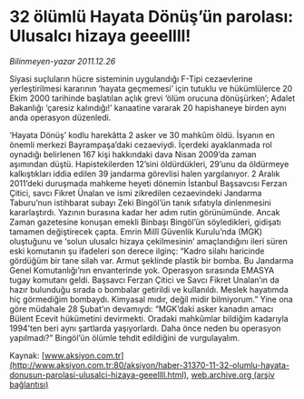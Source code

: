 # 32 ölümlü Hayata Dönüş’ün parolası: Ulusalcı hizaya geeellll!

*Bilinmeyen-yazar 2011.12.26*

<font class="agenda2NewsSpot">
 Siyasi suçluların hücre sisteminin uygulandığı F-Tipi cezaevlerine yerleştirilmesi kararının ‘hayata geçmemesi’ için tutuklu ve hükümlülerce 20 Ekim 2000 tarihinde başlatılan açlık grevi ‘ölüm orucuna dönüşürken’; Adalet Bakanlığı ‘çaresiz kalındığı!’ kanaatine vararak 20 hapishaneye birden aynı anda operasyon düzenledi.
</font>
<font class="newsDetail">
 <p>
  ‘Hayata Dönüş’ kodlu harekâtta 2 asker ve 30 mahkûm öldü. İsyanın en önemli merkezi Bayrampaşa’daki cezaeviydi. İçerdeki ayaklanmada rol oynadığı belirlenen 167 kişi hakkındaki dava Nisan 2009’da zaman aşımından düştü. Hapistekilerden 12’sini öldürdükleri, 29’unu da öldürmeye kalkıştıkları iddia edilen 39 jandarma görevlisi halen yargılanıyor. 2 Aralık 2011’deki duruşmada mahkeme heyeti dönemin İstanbul Başsavcısı Ferzan Çitici, savcı Fikret Ünalan ve ismi zikredilen cezaevindeki Jandarma Taburu’nun istihbarat subayı Zeki Bingöl’ün tanık sıfatıyla dinlenmesini kararlaştırdı. Yazının burasına kadar her adım rutin görünümünde. Ancak Zaman gazetesine konuşan emekli Binbaşı Bingöl’ün söyledikleri, gidişatı tamamen değiştirecek çapta. Emrin Millî Güvenlik Kurulu’nda (MGK) oluştuğunu ve ‘solun ulusalcı hizaya çekilmesinin’ amaçlandığını ileri süren eski komutanın şu ifadeleri son derece ilginç: “Kadro silahı haricinde gördüğüm bir tane silah var. Armut şeklinde plastik bir bomba. Bu Jandarma Genel Komutanlığı’nın envanterinde yok. Operasyon sırasında EMASYA tugay komutanı geldi. Başsavcı Ferzan Çitici ve Savcı Fikret Unalan’ın da hazır bulunduğu sırada o bombalar getirildi ve kullanıldı. Meslek hayatımda hiç görmediğim bombaydı. Kimyasal mıdır, değil midir bilmiyorum.” Yine ona göre müdahale 28 Şubat’ın devamıydı: “MGK’daki asker kanadın amacı Bülent Ecevit hükümetini devirmekti. Oradaki mahkûmlar bildiğim kadarıyla 1994’ten beri aynı şartlarda yaşıyorlardı. Daha önce neden bu operasyon yapılmadı?” Bingöl’ün ölümle tehdit edildiğini de vurgulayalım.
 </p>
</font>

Kaynak: [www.aksiyon.com.tr](http://www.aksiyon.com.tr:80/aksiyon/haber-31370-11-32-olumlu-hayata-donusun-parolasi-ulusalci-hizaya-geeellll.html), [web.archive.org (arşiv bağlantısı)](http://web.archive.org/web/20120120013452/http://www.aksiyon.com.tr:80/aksiyon/haber-31370-11-32-olumlu-hayata-donusun-parolasi-ulusalci-hizaya-geeellll.html)
